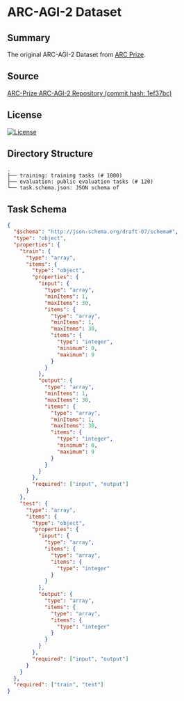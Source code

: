 # ARC-AGI-2 Dataset

## Summary

The original ARC-AGI-2 Dataset from [ARC Prize](https://arcprize.org).

## Source

[ARC-Prize ARC-AGI-2 Repository (commit hash: 1ef37bc)](https://github.com/arcprize/ARC-AGI-2/tree/1ef37bc909c180481ed6827da2d34793353e2f54)

## License

[![License](https://img.shields.io/badge/License-Apache_2.0-blue.svg)](https://opensource.org/licenses/Apache-2.0)

## Directory Structure

```
.
├── training: training tasks (# 1000)
├── evaluation: public evaluation tasks (# 120)
└── task.schema.json: JSON schema of
```

## Task Schema

```json
{
  "$schema": "http://json-schema.org/draft-07/schema#",
  "type": "object",
  "properties": {
    "train": {
      "type": "array",
      "items": {
        "type": "object",
        "properties": {
          "input": {
            "type": "array",
            "minItems": 1,
            "maxItems": 30,
            "items": {
              "type": "array",
              "minItems": 1,
              "maxItems": 30,
              "items": {
                "type": "integer",
                "minimum": 0,
                "maximum": 9
              }
            }
          },
          "output": {
            "type": "array",
            "minItems": 1,
            "maxItems": 30,
            "items": {
              "type": "array",
              "minItems": 1,
              "maxItems": 30,
              "items": {
                "type": "integer",
                "minimum": 0,
                "maximum": 9
              }
            }
          }
        },
        "required": ["input", "output"]
      }
    },
    "test": {
      "type": "array",
      "items": {
        "type": "object",
        "properties": {
          "input": {
            "type": "array",
            "items": {
              "type": "array",
              "items": {
                "type": "integer"
              }
            }
          },
          "output": {
            "type": "array",
            "items": {
              "type": "array",
              "items": {
                "type": "integer"
              }
            }
          }
        },
        "required": ["input", "output"]
      }
    }
  },
  "required": ["train", "test"]
}
```
